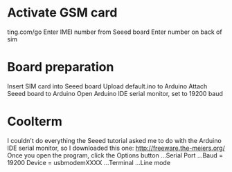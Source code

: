 # Activate GSM card

ting.com/go
Enter IMEI number from Seeed board
Enter number on back of sim

# Board preparation

Insert SIM card into Seeed board
Upload default.ino to Arduino
Attach Seeed board to Arduino
Open Arduino IDE serial monitor, set to 19200 baud

# Coolterm

I couldn't do everything the Seeed tutorial asked me to do with the
Arduino IDE serial monitor, so I downloaded this one:
http://freeware.the-meiers.org/
Once you open the program, click the Options button
...Serial Port
...Baud = 19200
Device = usbmodemXXXX
...Terminal
...Line mode
